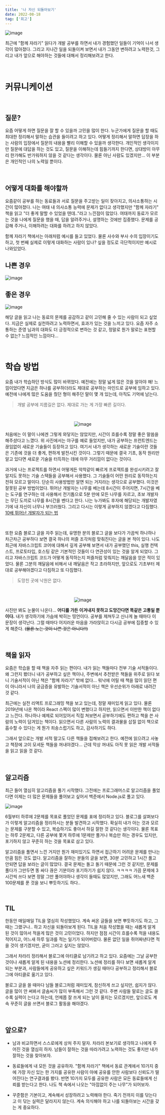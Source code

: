 ```yaml
---
title: '나 자신 되돌아보기'
date: 2022-08-18
tag: ['회고']
---
```


![image](https://user-images.githubusercontent.com/52567149/185398220-de7d2367-7315-4005-80e4-a1fd93fa6ffe.png)

최근에 &quot;함께 자라기&quot; 읽다가 개발 공부를 하면서 내가 경험했던 일들이 기억이 나서 생각이 많아졌다. 그리고 지나간 일을 되돌이켜 보면서 내가 그동안 변하려고 노력한것, 그리고 내가 앞으로 해야하는 것들에 대해서 정리해보려고 한다.

</br>

# 커뮤니케이션

</br>

## 질문?

요즘 어떻게 하면 질문을 잘 할 수 있을까 고민을 많이 한다. 누군가에게 질문을 할 때도 최대한 정리해서 말하는 습관을 들이려고 하고 있다. 어떻게 정리해서 말하면 답장을 하는 사람의 입장에서 질문의 내용을 빨리 이해할 수 있을까 생각한다. 개인적인 생각이지만 질문에 대답을 하는 것도 있고, 질문을 이해하는데 힘들기까지 한다면, 상대방이 아무리 한가해도 반가워하지 않을 것 같다는 생각이다. 물론 아닌 사람도 있겠지만... 이 부분은 개인적인 나의 노력일 뿐이다.

</br>

## 어떻게 대화를 해야할까

요즘같이 공부를 하는 동료들과 서로 질문을 주고받는 일이 잦아지고, 의사소통하는 시간이 많아졌다. 나는 여태 내 의사소통 능력에 문제가 없다고 생각했지만 &quot;함께 자라기&quot; 책을 읽고 &quot;더 좋게 말할 수 있었을 텐데..&quot;라고 느낀점이 많았다. 여태까지 동료가 모르는 것을 나에게 질문을 했을 때, 답을 알려주거나, 설명하는 것에만 집중했다. 문제를 공감해 주거나, 이해하려는 대화를 하려고 하지 않았다.

함께 자라기 책에서는 아래처럼 예시를 들고 있었다. 물론 사수와 부사 수의 입장이기도 하고, 첫 번째 실제로 이렇게 대화하는 사람이 있나? 싶을 정도로 극단적이지만 예시로 나와있었다.

## 나쁜 경우

![image](https://user-images.githubusercontent.com/52567149/185113421-69d798d2-6a69-4470-abbe-74507fe0f258.png)

## 좋은 경우

![image](https://user-images.githubusercontent.com/52567149/185113736-9cbbc90c-8f4c-4827-a134-d8a8b715f924.png)

해당 글을 읽고 나는 동료의 문제를 공감하고 같이 고민해 줄 수 있는 사람이 되고 싶었다. 지금은 실제로 실천하려고 노력하면서, 효과가 있는 것을 느끼고 있다. 요즘 자주 소통하는 준영 님과의 대화도 더 긍정적으로 변하는 것 같고, 정말로 뭔가 말로는 표현할 수 없는? 느낌적인 느낌이다...

</br>

# 학습 방법

요즘 내가 학습하던 방식도 많이 바뀌었다. 예전에는 정말 넓게 많은 것을 알아야 해! 느낌이었다면 지금은 하나를 공부하더라도 제대로 공부하는 마인드로 공부에 임하고 있다. 예전에 나에게 많은 도움을 줬던 형이 해주던 말이 몇 개 있는데, 아직도 기억에 남는다.

<blockquote>
개발 공부에 지름길은 없다. 제대로 가는 게 가장 빠른 길이다.
</blockquote>

</br>

<div align=center>

![image](https://user-images.githubusercontent.com/52567149/185140441-fc66c295-dffb-4750-9f8e-5e31d0fac9a8.png)

</div>
처음에는 이 말이 나에겐 그렇게 와닿지는 않았지만, 시간이 흐를수록 정말 좋은 말씀을 해주셨다고 느꼈다. 위 사진에서는 야구를 예로 들었지만, 내가 공부하는 프런트엔드는 끊임없이 새로운 기술들이 등장하고 있다. 여기서 내가 생각하는 새로운 기술이란 것들은 기존에 것을 더 좋게, 편하게 발전시킨 것이다. 그렇기 때문에 결국 기초, 동작 원리만 알고 있다면 새로운 기술을 터득하는 데에 아무 거리낌이 없다는 것이다.

</br>

과거에 나는 프로젝트를 하면서 어떻게든 악착같이 빠르게 프로젝트를 완성시키려고 잘 알지도 못하는 기술 스택들을 공부해서 사용했다. 그 기술들이 어떤 원리로 동작하는지 전혀 모르고 말이다. 단순히 사용방법만 알면 되는 거지라는 생각으로 공부했다. 이것은 잘못된 공부 방법이었다. 뛰어난 개발자는 나무를 베는데 8시간이 주어지면, 7시간을 베는 도구를 연구하는 데 사용해서 전기톱으로 5분 만에 모든 나무를 자르고, 초보 개발자는 무딘 도끼로 나무를 8시간을 벤다고 한다. 나는 누가봐도 후자에 해당되는 개발자였기에 내 자신이 너무나 부끄러웠다. 그리고 다시는 이렇게 공부하지 않겠다고 다짐했다. [10배 뛰어난 개발자가 되는 법](https://yozm.wishket.com/magazine/detail/1373/)

</br>

또한 요즘 블로그 글을 자주 읽는데, 유명한 분의 블로그 글을 보다가 가끔씩 하나하나 차근차근 공부하다 보면 결국 하나의 퍼즐 조각처럼 맞춰진다는 글을 본 적이 있다. 나도 최근에 자바스크립트 코어에 대해서 깊게 공부해 보면서 내가 공부했던 this, 실행 컨텍스트, 프로토타입, 호스팅 같은 기본적인 것들이 다 연관성이 있는 것을 알게 되었다. 그리고 자바스크립트 코드가 어떻게 동작하는지 퍼즐처럼 맞춰지는 깨달음을 얻은 적이 있었다. 물론 그분의 깨달음에 비해서 내 깨달음은 작고 초라하지만, 앞으로도 기초부터 제대로 공부해야겠다고 다짐하고 또 다짐했다.

<blockquote>
도망친 곳에 낙원은 없다.
</blockquote>

</br>

<div align=center>

![image](https://user-images.githubusercontent.com/52567149/185133493-ed6a9b4e-fb7b-4b8d-b615-a05948f9a09c.png)

</div>

사진만 봐도 눈물이 나온다... **어디를 가든 이겨내지 못하고 도망간다면 똑같은 고통일 뿐이다.** 내가 생각하기에 가슴에 박히는 띵언이다. 공부를 제쳐두고 신나게 놀 때마다 이 문장이 생각난다. 그럴 때마다 어지러운 마음을 가라앉히고 다시금 공부에 집중할 수 있게 해준다. ~~(물론 노는 것이 나쁜 것은 아니다!!)~~

</br>

## 책을 읽자

요즘은 학습을 할 때 책을 자주 읽는 편이다. 내가 읽는 책들마다 전부 기술 서적들이다. 왜 그런지 봤더니 내가 공부하고 싶은 책이나, 주변에서 추천받은 책들을 위주로 읽다 보니 기술서적이 아닌 책은 &quot;함께 자라기&quot; 밖에 없다... 워낙에 어릴 때 책을 많이 읽던 편이 아니라서 나의 궁금증을 유발하는 기술서적이 아닌 책은 우선순위가 아래로 내려간 것 같다.

최근에는 실전 리액트 프로그래밍 책을 보고 있는데, 정말 재미있게 읽고 있다. 물론 2019년에 나온 책이라 React 스펙이 많이 변했다고 하지만, 읽으면서 이만한 책이 없다고 느낀다. 하나하나 예제로 되어있어서 직접 쳐보면서 공부하기에도 편하고 책을 쓴 사람의 노력이 담겨있는 책이다. 읽으면서 다른 사람의 노력의 결과물을 삽질 없이 책으로 흡수할 수 있다는 게 뭔가 죄송스럽기도 하고, 감사하기도 하다.

그래서 앞으로는 개발 서적 말고도 다른 책들을 접해보려고 한다. 예전에 읽으려고 사놓고 책장에 고이 모셔둔 책들을 꺼내야겠다... 근데 막상 꺼내도 아직 못 읽은 개발 서적들을 읽고 읽을 것 같다.

</br>

## 알고리즘

최근 들어 열심히 알고리즘을 풀기 시작했다. 그전에는 프로그래머스로 알고리즘을 풀었다면 이제는 더 많은 문제들을 풀어보고 싶어서 백준에서 Node.js로 풀고 있다.

![image](https://user-images.githubusercontent.com/52567149/185336827-dccd9c80-b01c-4779-925b-a3c3b3f3a6b2.png)

6월부터 하루에 2문제를 목표로 풀었던 문제를 표에 정리하고 있다. 블로그를 살펴보다가 이렇게 알고리즘을 정리하시는 분들 발견하고 시작했다. 확실히 내가 아는 것과 모르는 문제를 구분할 수 있고, 복습하기도 좋아서 하길 잘한 것 같다는 생각이다. 물론 목표는 하루 2문제고, 다른 공부에 쫓겨 하루에 1문제만 풀거나 복습만 하는 경우도 있지만, 포기하지 않고 꾸준히 하는 것을 목표로 삼고 있다.

알고리즘을 풀면서 느낀 거지만 뭔가 재미있기도 하면서 접근하기 어려운 문제를 만나는 만큼 힘든 것도 없다. 알고리즘을 잘하는 분들의 글을 보면, 30분 고민하고 1시간 풀고 안되면 답을 보라는 글이 많았다. 결국 문제는 돌고 돌기 때문에 그런 것 같지만, 문제를 풀다가 그만두면 똥 싸다 끊은 기분이라 포기하기가 쉽지 않다. ㅋㅋㅋㅋ 가끔 문제에 3시간씩 쓰다 보면 정말 그만 풀어야하나 생각이 들때도 많았지만, 그래도 어느새 백준 100문제를 푼 것을 보니 뿌듯하기도 하다..

</br>

## TIL

한동안 매일매일 TIL을 열심히 작성했었다. 계속 써온 글들을 보면 뿌듯하기도 하고, 그때는 그랬구나.. 하고 자신을 되돌아보게 된다. TIL을 처음 작성했을 때는 새롭게 알게 된 것이 많아서 적을게 많은 것이 고민이었다. 하지만 점점 시간이 흐를수록 적을 내용도 적어지고, 어느새 하루 일과를 적는 일기가 되어버렸다. 물론 없던 일을 쥐어짜낸다면 적을 것이 생기겠지만, 굳이 그러고 싶지는 않았다.

그래서 차라리 정리해서 블로그에 아티클로 남기려고 하고 있다. 요즘에는 그날 공부한 것이나 새롭게 알게 된 내용을 노션에 정리한다. 노션에 정리를 하다 보면 새롭게 알게 되는 부분과, 사람들에게 공유하고 싶은 키워드가 생길 때마다 공부하고 정리해서 블로그에 아티클로 옮기고 있다.

블로그 글을 쓸 때마다 남들 블로그처럼 재미있게, 참신하게 쓰고 싶지만, 쉽지가 않다. 글을 많이 안 써봐서 글솜씨가 많이 부족해서 그런 것 같다. 주변 사람들 말로는 글도 쓸수록 실력이 는다고 하는데, 언제쯤 잘 쓰게 되는 날이 올지는 모르겠지만, 앞으로도 계속 꾸준히 글을 쓰면서 블로그 활동을 해야겠다.

</br>

## 앞으로?

- 남과 비교하면서 스스로에게 상처 주지 말자. 차라리 본보기로 생각하고 나에게 주어진 것을 열심히 하자. 남들이 잘하는 것을 따라가려고 노력하는 것도 좋지만 내가 잘하는 것을 찾아보자.

- 동료들에게 내 모든 것을 공유하자. &quot;함께 자라기&quot; 책에서 동료 관계에서 10가지 중에 가장 자신 있는 한 가지를 공유한 사람이 아예 공유를 안한 사람보다 신뢰도가 떨어진다는 연구결과를 봤다. 반면 10가지 모두를 공유한 사람은 모든 동료들에게 신뢰를 받는다고 한다. 나도 책 속에서 나오는 &quot;아낌없이 주는 나무&quot;가 되어보자.

- 꾸준함은 기본이고, 계속해서 성장하려고 노력해야 한다. 죽기 전까지 이를 닦는다고 이 닦는 실력은 달라지지 않는다. 계속 의식해야 하고 나를 되돌아보는 시간을 갖는 게 중요하다.
